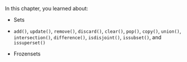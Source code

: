 In this chapter, you learned about:

-   Sets

-   `add()`, `update()`, `remove()`, `discard()`, `clear()`, `pop()`,
    `copy()`, `union()`, `intersection()`, `difference()`,
    `isdisjoint()`, `issubset()`, and `issuperset()`

-   Frozensets
